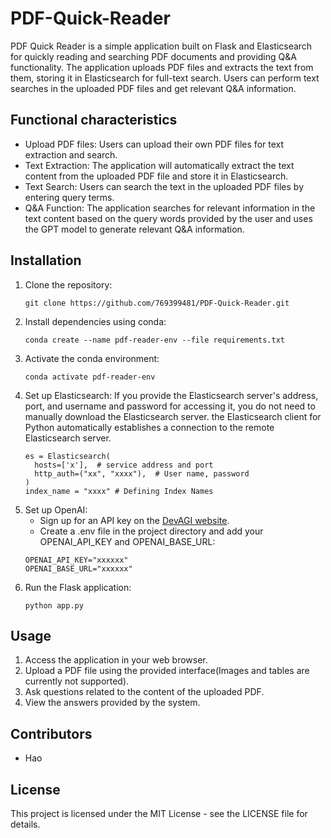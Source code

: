 # PDF-Quick-Reader

PDF Quick Reader is a simple application built on Flask and Elasticsearch for quickly reading and searching PDF documents and providing Q&A functionality. The application uploads PDF files and extracts the text from them, storing it in Elasticsearch for full-text search. Users can perform text searches in the uploaded PDF files and get relevant Q&A information.

## Functional characteristics

- Upload PDF files: Users can upload their own PDF files for text extraction and search.
- Text Extraction: The application will automatically extract the text content from the uploaded PDF file and store it in Elasticsearch.
- Text Search: Users can search the text in the uploaded PDF files by entering query terms.
- Q&A Function: The application searches for relevant information in the text content based on the query words provided by the user and uses the GPT model to generate relevant Q&A information.

## Installation

1. Clone the repository:
   ```
   git clone https://github.com/769399481/PDF-Quick-Reader.git
   ```
2. Install dependencies using conda:
   ```
   conda create --name pdf-reader-env --file requirements.txt
   ```
3. Activate the conda environment:
   ```
   conda activate pdf-reader-env
   ```
4. Set up Elasticsearch:
   If you provide the Elasticsearch server's address, port, and username and password for accessing it, you do not need to manually download the Elasticsearch server. the Elasticsearch client for Python   automatically establishes a connection to the remote Elasticsearch server.
   ```
   es = Elasticsearch(
     hosts=['x'],  # service address and port
     http_auth=("xx", "xxxx"),  # User name, password
   )
   index_name = "xxxx" # Defining Index Names
   ```
5. Set up OpenAI:
   - Sign up for an API key on the [DevAGI website](https://devcto.com/).
   - Create a .env file in the project directory and add your OPENAI_API_KEY and OPENAI_BASE_URL:
   ```
   OPENAI_API_KEY="xxxxxx"
   OPENAI_BASE_URL="xxxxxx"
   ```
6. Run the Flask application:
   ```
   python app.py
   ```

## Usage

1. Access the application in your web browser.
2. Upload a PDF file using the provided interface(Images and tables are currently not supported).
3. Ask questions related to the content of the uploaded PDF.
4. View the answers provided by the system.

## Contributors

- Hao

## License

This project is licensed under the MIT License - see the LICENSE file for details.
